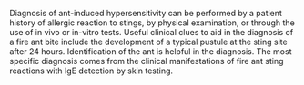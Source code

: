 Diagnosis of ant-induced hypersensitivity can be performed by a patient history of allergic reaction to stings, by physical examination, or through the use of in vivo or in-vitro tests. Useful clinical clues to aid in the diagnosis of a fire ant bite include the development of a typical pustule at the sting site after 24 hours. Identification of the ant is helpful in the diagnosis. The most specific diagnosis comes from the clinical manifestations of fire ant sting reactions with IgE detection by skin testing.